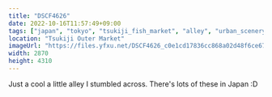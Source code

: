 ```yaml
---
title: "DSCF4626"
date: 2022-10-16T11:57:49+09:00
tags: ["japan", "tokyo", "tsukiji_fish_market", "alley", "urban_scenery"]
location: "Tsukiji Outer Market"
imageUrl: "https://files.yfxu.net/DSCF4626_c0e1cd17836cc868a02d48f6ce6749d1.jpg"
width: 2870
height: 4310
---
```


Just a cool a little alley I stumbled across. There's lots of these in Japan :D